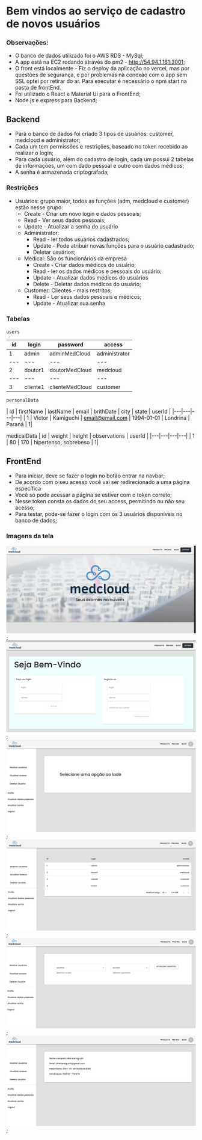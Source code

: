 # Bem vindos ao serviço de cadastro de novos usuários

### Observações:
 - O banco de dados utilizado foi o AWS RDS - MySql;
 - A app está na EC2 rodando através do pm2 - http://54.94.1.161:3001;
 - O front está localmente - Fiz o deploy da aplicação no vercel, mas por questões de segurança, e por problemas na conexão com o app sem SSL optei por retirar do ar. Para executar é necessário o npm start na pasta de frontEnd.
 - Foi utilizado o React e Material Ui para o FrontEnd;
 - Node.js e express para Backend;


## Backend

  - Para o banco de dados foi criado 3 tipos de usuários: customer, medcloud e administrator;
  - Cada um tem permissões e restrições, baseado no token recebido ao realizar o login;
  - Para cada usuário, além do cadastro de login, cada um possui 2 tabelas de informações, um com dado pessoal e outro com dados médicos;
  - A senha é armazenada criptografada;
  
  ### Restrições
   - Usuários: grupo maior, todos as funções (adm, medcloud e customer) estão nesse grupo:
        - Create - Criar um novo login e dados pessoais;
        - Read - Ver seus dados pessoais;
        - Update - Atualizar a senha do usuário
      - Administrator: 
        - Read - ler todos usuários cadastrados;
        - Update - Pode atribuir novas funções para o usuário cadastrado;
        - Deletar usuários;
      - Medical: São os funcionários da empresa
        - Create - Criar dados médicos do usuário;
        - Read - ler os dados médicos e pessoais do usuário;
        - Update - Atualizar dados médicos do usuários
        - Delete - Deletar dados médicos do usuário;
      - Customer: Clientes - mais restritos;
        - Read - Ler seus dados pessoais e médicos;
        - Update - Atualizar sua senha

  ### Tabelas

    users
   | id | login | password | access |
   |---|---|---|---|
   | 1 | admin | adminMedCloud | administrator |
   |---|---|---|---|
   | 2 | doutor1 | doutorMedCloud | medcloud |
   |---|---|---|---|
   | 3 | cliente1 | clienteMedCloud | customer |

   
    personalData
   | id | firstName | lastName | email | brithDate | city | state | userId |
   |---|---|---|---|
   | 1 | Victor | Kamiguchi | email@email.com | 1994-01-01 | Londrina | Paraná | 1|

   medicalData
   | id | weight | height | observations | userId |
   |---|---|---|---|
   | 1 | 80 | 170 | hipertenso, sobrebeso | 1|


## FrontEnd

  - Para iniciar, deve se fazer o login no botão entrar na navbar;
  - De acordo com o seu acesso você vai ser redirecionado a uma página específica
  - Você só pode acessar a página se estiver com o token correto;
  - Nesse token consta os dados do seu access, permitindo ou não seu acesso;
  - Para testar, pode-se fazer o login com os 3 usuários disponíveis no banco de dados;

  ### Imagens da tela

  ![screen](assets/homepage.png);
  ![screen](assets/login.png);
  ![screen](assets/dashboard.png);
  ![screen](assets/mostrarusuarios.png);
  ![screen](assets/atualizar.png);
  ![screen](assets/profile.png);
